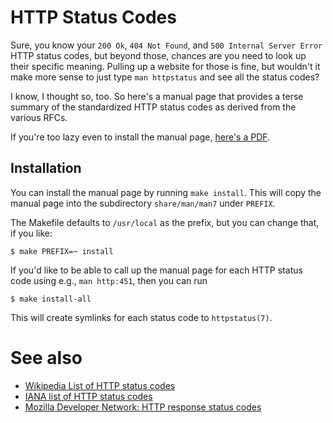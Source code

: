 HTTP Status Codes
=================

Sure, you know your `200 Ok`, `404 Not Found`, and
`500 Internal Server Error` HTTP status codes, but
beyond those, chances are you need to look up their
specific meaning.  Pulling up a website for those is
fine, but wouldn't it make more sense to just type
`man httpstatus` and see all the status codes?

I know, I thought so, too.  So here's a manual page
that provides a terse summary of the standardized HTTP
status codes as derived from the various RFCs.

If you're too lazy even to install the manual page,
[here's a
PDF](https://raw.githubusercontent.com/jschauma/httpstatus/main/httpstatus.7.pdf).

## Installation

You can install the manual page by running `make
install`.  This will copy the manual page into the
subdirectory `share/man/man7` under `PREFIX`.

The Makefile defaults to `/usr/local` as the prefix,
but you can change that, if you like:

```
$ make PREFIX=~ install
```

If you'd like to be able to call up the manual page
for each HTTP status code using e.g., `man http:451`,
then you can run

```
$ make install-all
```

This will create symlinks for each status code to
`httpstatus(7)`.


See also
========

* [Wikipedia List of HTTP status codes](https://en.wikipedia.org/wiki/List_of_HTTP_status_codes)
* [IANA list of HTTP status codes](https://www.iana.org/assignments/http-status-codes/http-status-codes.xhtml)
* [Mozilla Developer Network: HTTP response status codes](https://developer.mozilla.org/en-US/docs/Web/HTTP/Status)
